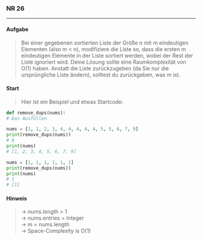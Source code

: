 ### NR 26

---

#### Aufgabe
> Bei einer gegebenen sortierten Liste der Größe n mit m eindeutigen Elementen (also m < n), modifiziere die Liste so, dass die ersten m eindeutigen Elemente in der Liste sortiert werden, wobei der Rest der Liste ignoriert wird. Deine Lösung sollte eine Raumkomplexität von O(1) haben. Anstatt die Liste zurückzugeben (da Sie nur die ursprüngliche Liste ändern), solltest du zurückgeben, was m ist.


#### Start
> Hier ist ein Beispiel und etwas Startcode:

```py
def remove_dups(nums):
# Das Ausfüllen

nums = [1, 1, 2, 3, 4, 4, 4, 4, 4, 5, 5, 6, 7, 9]
print(remove_dups(nums))
# 8
print(nums)
# [1, 2, 3, 4, 5, 6, 7, 9]

nums = [1, 1, 1, 1, 1, 1]
print(remove_dups(nums))
print(nums)
# 1
# [1]
```


#### Hinweis
> -> nums.length > 1<br>
> -> nums.entries = Integer<br>
> -> m = nums.length<br>
> -> Space-Complexity is O(1)<br>